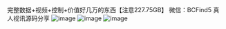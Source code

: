 完整数据+视频+控制+价值好几万的东西【注意227.75GB】 微信：BCFind5
真人视讯源码分享
![image](https://github.com/DOUBLE-Baller/bjl/blob/master/1553829937481740.jpg?raw=true)
![image](https://github.com/DOUBLE-Baller/bjl/blob/master/1553829933188048.jpg?raw=true)
![image](https://github.com/DOUBLE-Baller/bjl/blob/master/1553829944461731.jpg?raw=true)
